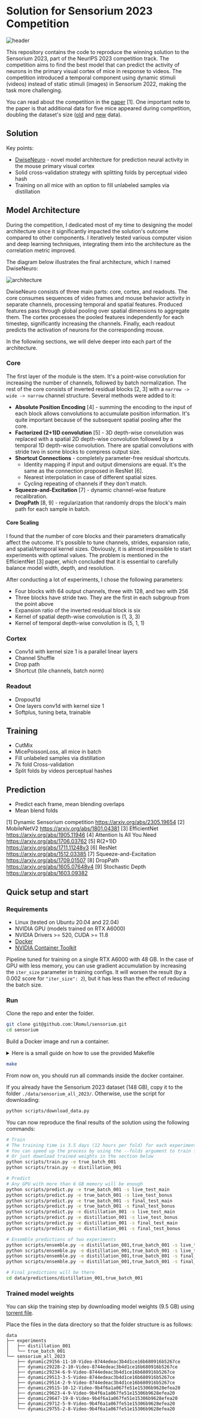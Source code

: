 # Solution for Sensorium 2023 Competition

![header](data/readme_images/header.png)

This repository contains the code to reproduce the winning solution to the Sensorium 2023, part of the NeurIPS 2023 competition track.
The competition aims to find the best model that can predict the activity of neurons in the primary visual cortex of mice in response to videos.
The competition introduced a temporal component using dynamic stimuli (videos) instead of static stimuli (images) in Sensorium 2022, making the task more challenging.

You can read about the competition in the [paper](https://arxiv.org/abs/2305.19654) [1].
One important note to the paper is that additional data for five mice appeared during competition, doubling the dataset's size ([old](https://gin.g-node.org/pollytur/Sensorium2023Data) and [new](https://gin.g-node.org/pollytur/sensorium_2023_dataset) data).

## Solution

Key points:
* [DwiseNeuro](src/models/dwiseneuro.py) - novel model architecture for prediction neural activity in the mouse primary visual cortex
* Solid cross-validation strategy with splitting folds by perceptual video hash
* Training on all mice with an option to fill unlabeled samples via distillation

## Model Architecture

During the competition, I dedicated most of my time to designing the model architecture since it significantly impacted the solution's outcome compared to other components.
I iteratively tested various computer vision and deep learning techniques, integrating them into the architecture as the correlation metric improved.

The diagram below illustrates the final architecture, which I named DwiseNeuro:

![architecture](data/readme_images/architecture.png)

DwiseNeuro consists of three main parts: core, cortex, and readouts.
The core consumes sequences of video frames and mouse behavior activity in separate channels, processing temporal and spatial features.
Produced features pass through global pooling over spatial dimensions to aggregate them.
The cortex processes the pooled features independently for each timestep, significantly increasing the channels.
Finally, each readout predicts the activation of neurons for the corresponding mouse.

In the following sections, we will delve deeper into each part of the architecture.

### Core

The first layer of the module is the stem. It's a point-wise convolution for increasing the number of channels, followed by batch normalization.
The rest of the core consists of inverted residual blocks [2, 3] with a `narrow -> wide -> narrow` channel structure. 
Several methods were added to it:
* **Absolute Position Encoding** [4] - summing the encoding to the input of each block allows convolutions to accumulate position information. It's quite important because of the subsequent spatial pooling after the core.
* **Factorized (2+1)D convolution** [5] - 3D depth-wise convolution was replaced with a spatial 2D depth-wise convolution followed by a temporal 1D depth-wise convolution. There are spatial convolutions with stride two in some blocks to compress output size.
* **Shortcut Connections** - completely parameter-free residual shortcuts. 
    * Identity mapping if input and output dimensions are equal. It's the same as the connection proposed in ResNet [6].
    * Nearest interpolation in case of different spatial sizes. 
    * Cycling repeating of channels if they don't match.
* **Squeeze-and-Excitation** [7] - dynamic channel-wise feature recalibration.
* **DropPath** [8, 9] - regularization that randomly drops the block's main path for each sample in batch.

#### Core Scaling

I found that the number of core blocks and their parameters dramatically affect the outcome.
It's possible to tune channels, strides, expansion ratio, and spatial/temporal kernel sizes.
Obviously, it is almost impossible to start experiments with optimal values.
The problem is mentioned in the EfficientNet [3] paper, which concluded that it is essential to carefully balance model width, depth, and resolution.

After conducting a lot of experiments, I chose the following parameters:
* Four blocks with 64 output channels, three with 128, and two with 256
* Three blocks have stride two. They are the first in each subgroup from the point above
* Expansion ratio of the inverted residual block is six
* Kernel of spatial depth-wise convolution is (1, 3, 3)
* Kernel of temporal depth-wise convolution is (5, 1, 1)

### Cortex
* Conv1d with kernel size 1 is a parallel linear layers
* Channel Shuffle
* Drop path  
* Shortcut (tile channels, batch norm)

### Readout
* Dropout1d
* One layers conv1d with kernel size 1
* Softplus, tuning beta, trainable

## Training
* CutMix
* MicePoissonLoss, all mice in batch
* Fill unlabeled samples via distillation
* 7k fold Cross-validation  
* Split folds by videos perceptual hashes 

## Prediction
* Predict each frame, mean blending overlaps
* Mean blend folds

[1] Dynamic Sensorium competition https://arxiv.org/abs/2305.19654
[2] MobileNetV2 https://arxiv.org/abs/1801.04381
[3] EfficientNet https://arxiv.org/abs/1905.11946
[4] Attention Is All You Need https://arxiv.org/abs/1706.03762
[5] R(2+1)D https://arxiv.org/abs/1711.11248v3
[6] ResNet https://arxiv.org/abs/1512.03385
[7] Squeeze-and-Excitation https://arxiv.org/abs/1709.01507
[8] DropPath https://arxiv.org/abs/1605.07648v4
[9] Stochastic Depth https://arxiv.org/abs/1603.09382

## Quick setup and start

### Requirements

* Linux (tested on Ubuntu 20.04 and 22.04)
* NVIDIA GPU (models trained on RTX A6000)
* NVIDIA Drivers >= 520, CUDA >= 11.8
* [Docker](https://docs.docker.com/engine/install/)
* [NVIDIA Container Toolkit](https://docs.nvidia.com/datacenter/cloud-native/container-toolkit/install-guide.html)

Pipeline tuned for training on a single RTX A6000 with 48 GB.
In the case of GPU with less memory, you can use gradient accumulation by increasing the `iter_size` parameter in training configs.
It will worsen the result (by a 0.002 score for `"iter_size": 2`), but it has less than the effect of reducing the batch size.

### Run

Clone the repo and enter the folder.

```bash
git clone git@github.com:lRomul/sensorium.git
cd sensorium
```

Build a Docker image and run a container.

<details><summary>Here is a small guide on how to use the provided Makefile</summary>

```bash
make  # stop, build, run

# do the same
make stop
make build
make run

make  # by default all GPUs passed
make GPUS=all  # do the same
make GPUS=none  # without GPUs

make run GPUS=2  # pass the first two GPUs
make run GPUS='\"device=1,2\"'  # pass GPUs numbered 1 and 2

make logs
make exec  # run a new command in a running container
make exec COMMAND="bash"  # do the same
make stop
```

</details>

```bash
make
```

From now on, you should run all commands inside the docker container.

If you already have the Sensorium 2023 dataset (148 GB), copy it to the folder `./data/sensorium_all_2023/`.
Otherwise, use the script for downloading:

```bash
python scripts/download_data.py
```

You can now reproduce the final results of the solution using the following commands:
```bash
# Train
# The training time is 3.5 days (12 hours per fold) for each experiment on a single A6000
# You can speed up the process by using the --folds argument to train folds in parallel
# Or just download trained weights in the section below
python scripts/train.py -e true_batch_001
python scripts/train.py -e distillation_001

# Predict
# Any GPU with more than 6 GB memory will be enough
python scripts/predict.py -e true_batch_001 -s live_test_main
python scripts/predict.py -e true_batch_001 -s live_test_bonus
python scripts/predict.py -e true_batch_001 -s final_test_main
python scripts/predict.py -e true_batch_001 -s final_test_bonus
python scripts/predict.py -e distillation_001 -s live_test_main
python scripts/predict.py -e distillation_001 -s live_test_bonus
python scripts/predict.py -e distillation_001 -s final_test_main
python scripts/predict.py -e distillation_001 -s final_test_bonus

# Ensemble predictions of two experiments
python scripts/ensemble.py -e distillation_001,true_batch_001 -s live_test_main
python scripts/ensemble.py -e distillation_001,true_batch_001 -s live_test_bonus
python scripts/ensemble.py -e distillation_001,true_batch_001 -s final_test_main
python scripts/ensemble.py -e distillation_001,true_batch_001 -s final_test_bonus

# Final predictions will be there
cd data/predictions/distillation_001,true_batch_001
```

### Trained model weights

You can skip the training step by downloading model weights (9.5 GB) using [torrent file](data/experiments.torrent).  

Place the files in the data directory so that the folder structure is as follows:

```
data
├── experiments
│   ├── distillation_001
│   └── true_batch_001
└── sensorium_all_2023
    ├── dynamic29156-11-10-Video-8744edeac3b4d1ce16b680916b5267ce
    ├── dynamic29228-2-10-Video-8744edeac3b4d1ce16b680916b5267ce
    ├── dynamic29234-6-9-Video-8744edeac3b4d1ce16b680916b5267ce
    ├── dynamic29513-3-5-Video-8744edeac3b4d1ce16b680916b5267ce
    ├── dynamic29514-2-9-Video-8744edeac3b4d1ce16b680916b5267ce
    ├── dynamic29515-10-12-Video-9b4f6a1a067fe51e15306b9628efea20
    ├── dynamic29623-4-9-Video-9b4f6a1a067fe51e15306b9628efea20
    ├── dynamic29647-19-8-Video-9b4f6a1a067fe51e15306b9628efea20
    ├── dynamic29712-5-9-Video-9b4f6a1a067fe51e15306b9628efea20
    └── dynamic29755-2-8-Video-9b4f6a1a067fe51e15306b9628efea20
```
